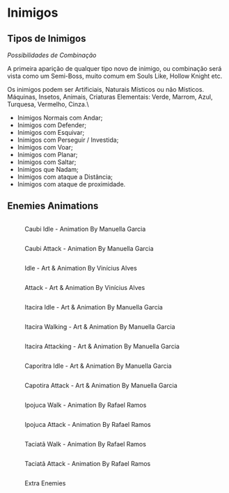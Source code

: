 # Inimigos

## Tipos de Inimigos

_Possibilidades de Combinação_

A primeira aparição de qualquer tipo novo de inimigo, ou combinação será vista como um Semi-Boss, muito comum em Souls Like, Hollow Knight etc.

Os inimigos podem ser Artificiais, Naturais Místicos ou não Místicos. Máquinas, Insetos, Animais, Criaturas Elementais: Verde, Marrom, Azul, Turquesa, Vermelho, Cinza.\\

* Inimigos Normais com Andar;
* Inimigos com Defender;
* Inimigos com Esquivar;
* Inimigos com Perseguir / Investida;
* Inimigos com Voar;
* Inimigos com Planar;
* Inimigos com Saltar;
* Inimigos que Nadam;
* Inimigos com ataque a Distância;
* Inimigos com ataque de proximidade.

## Enemies Animations

<div>

<figure><img src="../.gitbook/assets/Praga---Idle.gif" alt=""><figcaption><p>Caubi Idle  - Animation By Manuella Garcia</p></figcaption></figure>

 

<figure><img src="../.gitbook/assets/Praga---Andando.gif" alt=""><figcaption><p>Caubi Attack  - Animation By Manuella Garcia</p></figcaption></figure>

</div>

<div>

<figure><img src="../.gitbook/assets/CogumeloIdle.gif" alt=""><figcaption><p>Idle  - Art &#x26; Animation By Vinícius Alves</p></figcaption></figure>

 

<figure><img src="../.gitbook/assets/CogumeloAtaque.gif" alt=""><figcaption><p>Attack - Art &#x26; Animation By Vinícius Alves</p></figcaption></figure>

</div>

<div>

<figure><img src="../.gitbook/assets/Itacira_Idle.gif" alt=""><figcaption><p>Itacira Idle - Art &#x26; Animation By Manuella Garcia</p></figcaption></figure>

 

<figure><img src="../.gitbook/assets/Itacira_Walk.gif" alt=""><figcaption><p>Itacira Walking - Art &#x26; Animation By Manuella Garcia</p></figcaption></figure>

 

<figure><img src="../.gitbook/assets/Itacira_Attack.gif" alt=""><figcaption><p>Itacira Attacking - Art &#x26; Animation By Manuella Garcia</p></figcaption></figure>

</div>

<div>

<figure><img src="../.gitbook/assets/Salsa-Idle (1).gif" alt=""><figcaption><p>Caporitra Idle - Art &#x26; Animation By Manuella Garcia</p></figcaption></figure>

 

<figure><img src="../.gitbook/assets/Salsa-ataque (1).gif" alt=""><figcaption><p>Capotira Attack - Art &#x26; Animation By Manuella Garcia</p></figcaption></figure>

</div>

<div>

<figure><img src="../.gitbook/assets/CogumeloWalk (1).gif" alt=""><figcaption><p>Ipojuca Walk - Animation By Rafael Ramos</p></figcaption></figure>

 

<figure><img src="../.gitbook/assets/CogumeloAtack2 (1).gif" alt=""><figcaption><p>Ipojuca Attack - Animation By Rafael Ramos</p></figcaption></figure>

</div>

<div>

<figure><img src="../.gitbook/assets/Walk.gif" alt=""><figcaption><p>Taciatã Walk - Animation By Rafael Ramos</p></figcaption></figure>

 

<figure><img src="../.gitbook/assets/Inimigo-Magro-Ataque.gif" alt=""><figcaption><p>Taciatã Attack - Animation By Rafael Ramos</p></figcaption></figure>

</div>

<figure><img src="../.gitbook/assets/InimigosNovo.png" alt=""><figcaption><p>Extra Enemies</p></figcaption></figure>
